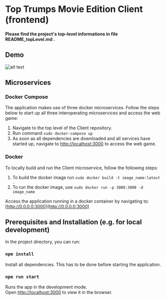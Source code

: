 # Top Trumps Movie Edition Client (frontend)
#### Please find the project's top-level informations in file README_topLevel.md .

## Demo
![alt text](https://github.com/mingYi-ch/top-trumps-client/blob/develop/img/top_trumps_anim.gif "Top Trumps Gameplay")

## Microservices
### Docker Compose
The application makes use of three docker microservices. Follow the steps below to start up all three interoperating microservices and access the web game:

1) Navigate to the top level of the Client repository.
2) Run command ``sudo docker-compose up``
3) As soon as all dependencies are downloaded and all services have started up, navigate to [http://localhost:3000](http://localhost:3000) to access the web game.

### Docker

To locally build and run the Client microservice, follow the following steps:

1) To build the docker image run ``sudo docker build -t image_name:latest .``
2) To run the docker image, use ``sudo docker run -p 3000:3000 -d image_name``

Access the application running in a docker container by navigating to: [http://0.0.0.0:3000](http://0.0.0.0:3000)

## Prerequisites and Installation (e.g. for local development)

In the project directory, you can run:

### `npm install`

Install all dependencies. This has to be done before starting the application.

### `npm run start`

Runs the app in the development mode.<br>
Open [http://localhost:3000](http://localhost:3000) to view it in the browser.
